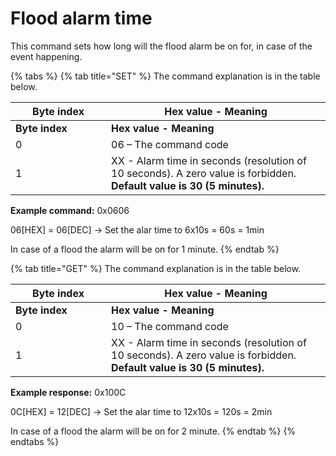 # Flood alarm time

This command sets how long will the flood alarm be on for, in case of the event happening.

{% tabs %}
{% tab title="SET" %}
The command explanation is in the table below.

<table data-header-hidden><thead><tr><th width="137">Byte index</th><th>Hex value - Meaning</th></tr></thead><tbody><tr><td><strong>Byte index</strong></td><td><strong>Hex value - Meaning</strong></td></tr><tr><td>0</td><td>06 – The command code</td></tr><tr><td>1</td><td>XX - Alarm time in seconds (resolution of 10 seconds). A zero value is forbidden. <strong>Default value is 30 (5 minutes).</strong></td></tr></tbody></table>

**Example command:** 0x0606

06\[HEX] = 06\[DEC] -> Set the alar time to 6x10s = 60s = 1min

In  case of a flood the alarm will be on for 1 minute.
{% endtab %}

{% tab title="GET" %}
The command explanation is in the table below.

<table data-header-hidden><thead><tr><th width="137">Byte index</th><th>Hex value - Meaning</th></tr></thead><tbody><tr><td><strong>Byte index</strong></td><td><strong>Hex value - Meaning</strong></td></tr><tr><td>0</td><td>10 – The command code</td></tr><tr><td>1</td><td>XX - Alarm time in seconds (resolution of 10 seconds). A zero value is forbidden. <strong>Default value is 30 (5 minutes).</strong></td></tr></tbody></table>

**Example response:** 0x100C

0C\[HEX] = 12\[DEC] -> Set the alar time to 12x10s = 120s = 2min

In  case of a flood the alarm will be on for 2 minute.
{% endtab %}
{% endtabs %}
